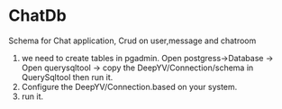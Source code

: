 # ChatDb
Schema for Chat application, Crud on user,message and chatroom
1) we need to create tables in pgadmin. Open postgress->Database -> Open querysqltool -> copy the DeepYV/Connection/schema in QuerySqltool then run it.
2) Configure the DeepYV/Connection.based on your system.
3) run it. 
